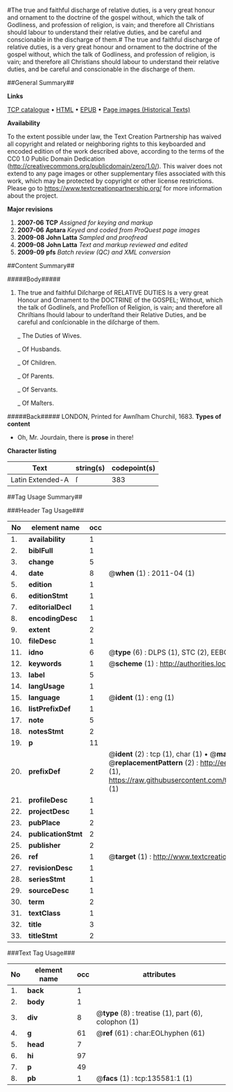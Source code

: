 #The true and faithful discharge of relative duties, is a very great honour and ornament to the doctrine of the gospel without, which the talk of Godliness, and profession of religion, is vain; and therefore all Christians should labour to understand their relative duties, and be careful and conscionable in the discharge of them.#
The true and faithful discharge of relative duties, is a very great honour and ornament to the doctrine of the gospel without, which the talk of Godliness, and profession of religion, is vain; and therefore all Christians should labour to understand their relative duties, and be careful and conscionable in the discharge of them.

##General Summary##

**Links**

[TCP catalogue](http://www.ota.ox.ac.uk/tcp/)  • 
[HTML](http://tei.it.ox.ac.uk/tcp/Texts-HTML/free/A94/A94915.html)  • 
[EPUB](http://tei.it.ox.ac.uk/tcp/Texts-EPUB/free/A94/A94915.epub) • 
[Page images (Historical Texts)](https://historicaltexts.jisc.ac.uk/eebo-99896712e)

**Availability**

To the extent possible under law, the Text Creation Partnership has waived all copyright and related or neighboring rights to this keyboarded and encoded edition of the work described above, according to the terms of the CC0 1.0 Public Domain Dedication (http://creativecommons.org/publicdomain/zero/1.0/). This waiver does not extend to any page images or other supplementary files associated with this work, which may be protected by copyright or other license restrictions. Please go to https://www.textcreationpartnership.org/ for more information about the project.

**Major revisions**

1. __2007-06__ __TCP__ *Assigned for keying and markup*
1. __2007-06__ __Aptara__ *Keyed and coded from ProQuest page images*
1. __2009-08__ __John Latta__ *Sampled and proofread*
1. __2009-08__ __John Latta__ *Text and markup reviewed and edited*
1. __2009-09__ __pfs__ *Batch review (QC) and XML conversion*

##Content Summary##

#####Body#####

1. The true and faithful Diſcharge of
RELATIVE DUTIES
Is a very great Honour and Ornament to the
DOCTRINE of the GOSPEL;
Without, which the talk of Godlineſs, and Profeſſion of Religion, is vain; and
therefore all Chriſtians ſhould labour to underſtand their Relative Duties,
and be careful and conſcionable in the diſcharge of them.

    _ The Duties of Wives.

    _ Of Husbands.

    _ Of Children.

    _ Of Parents.

    _ Of Servants.

    _ Of Maſters.

#####Back#####
LONDON, Printed for Awnſham Churchil, 1683.
**Types of content**

  * Oh, Mr. Jourdain, there is **prose** in there!

**Character listing**


|Text|string(s)|codepoint(s)|
|---|---|---|
|Latin Extended-A|ſ|383|

##Tag Usage Summary##

###Header Tag Usage###

|No|element name|occ|attributes|
|---|---|---|---|
|1.|__availability__|1||
|2.|__biblFull__|1||
|3.|__change__|5||
|4.|__date__|8| @__when__ (1) : 2011-04 (1)|
|5.|__edition__|1||
|6.|__editionStmt__|1||
|7.|__editorialDecl__|1||
|8.|__encodingDesc__|1||
|9.|__extent__|2||
|10.|__fileDesc__|1||
|11.|__idno__|6| @__type__ (6) : DLPS (1), STC (2), EEBO-CITATION (1), PROQUEST (1), VID (1)|
|12.|__keywords__|1| @__scheme__ (1) : http://authorities.loc.gov/ (1)|
|13.|__label__|5||
|14.|__langUsage__|1||
|15.|__language__|1| @__ident__ (1) : eng (1)|
|16.|__listPrefixDef__|1||
|17.|__note__|5||
|18.|__notesStmt__|2||
|19.|__p__|11||
|20.|__prefixDef__|2| @__ident__ (2) : tcp (1), char (1)  •  @__matchPattern__ (2) : ([0-9\-]+):([0-9IVX]+) (1), (.+) (1)  •  @__replacementPattern__ (2) : http://eebo.chadwyck.com/downloadtiff?vid=$1&page=$2 (1), https://raw.githubusercontent.com/textcreationpartnership/Texts/master/tcpchars.xml#$1 (1)|
|21.|__profileDesc__|1||
|22.|__projectDesc__|1||
|23.|__pubPlace__|2||
|24.|__publicationStmt__|2||
|25.|__publisher__|2||
|26.|__ref__|1| @__target__ (1) : http://www.textcreationpartnership.org/docs/. (1)|
|27.|__revisionDesc__|1||
|28.|__seriesStmt__|1||
|29.|__sourceDesc__|1||
|30.|__term__|2||
|31.|__textClass__|1||
|32.|__title__|3||
|33.|__titleStmt__|2||


###Text Tag Usage###

|No|element name|occ|attributes|
|---|---|---|---|
|1.|__back__|1||
|2.|__body__|1||
|3.|__div__|8| @__type__ (8) : treatise (1), part (6), colophon (1)|
|4.|__g__|61| @__ref__ (61) : char:EOLhyphen (61)|
|5.|__head__|7||
|6.|__hi__|97||
|7.|__p__|49||
|8.|__pb__|1| @__facs__ (1) : tcp:135581:1 (1)|
